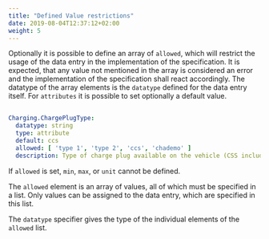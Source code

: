 ```yaml
---
title: "Defined Value restrictions"
date: 2019-08-04T12:37:12+02:00
weight: 5
---
```


Optionally it is possible to define an array of `allowed`, which will restrict the usage of the data entry in the implementation of the specification.
It is expected, that any value not mentioned in the array is considered an error and the implementation of the specification shall react accordingly.
The datatype of the array elements is the `datatype` defined for the data entry itself.
For `attributes` it is possible to set optionally a default value.

```YAML
  
Charging.ChargePlugType:
  datatype: string
  type: attribute
  default: ccs
  allowed: [ 'type 1', 'type 2', 'ccs', 'chademo' ]
  description: Type of charge plug available on the vehicle (CSS includes Type2).
```

If `allowed` is set, ```min```, ```max```, or ```unit``` cannot be defined.

The ```allowed``` element is an array of values, all of which must be specified
in a list.  Only values can be assigned to the data entry, which are
specified in this list.

The ```datatype``` specifier gives the type of the individual elements of the `allowed`
list.

